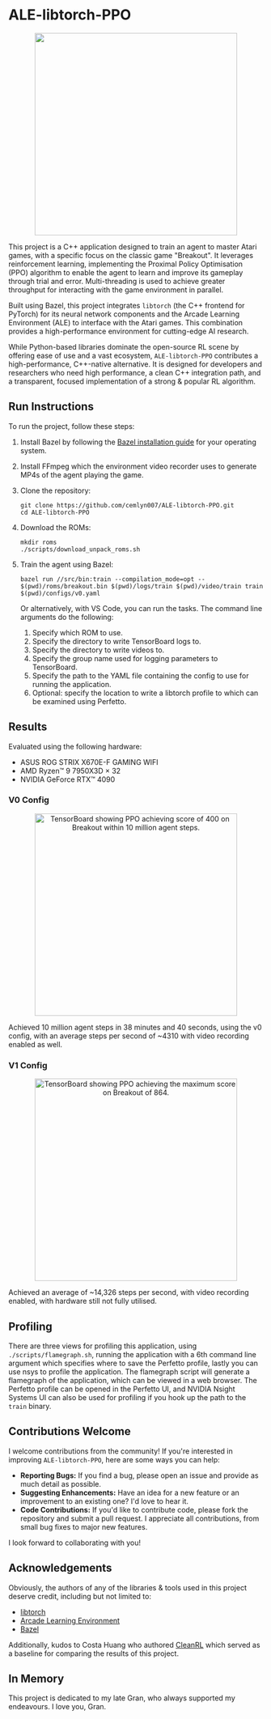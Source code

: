 # ALE-libtorch-PPO

<p align="center"><a href="https://youtu.be/MQsjzNbIrsQ"><img src="https://github.com/user-attachments/assets/f8b027b6-2294-4142-8fad-549f830d48a3" width="400"></a></p>

This project is a C++ application designed to train an agent to master Atari games, with a specific focus on the classic game "Breakout". It leverages reinforcement learning, implementing the Proximal Policy Optimisation (PPO) algorithm to enable the agent to learn and improve its gameplay through trial and error. Multi-threading is used to achieve greater throughput for interacting with the game environment in parallel.

Built using Bazel, this project integrates `libtorch` (the C++ frontend for PyTorch) for its neural network components and the Arcade Learning Environment (ALE) to interface with the Atari games. This combination provides a high-performance environment for cutting-edge AI research.

While Python-based libraries dominate the open-source RL scene by offering ease of use and a vast ecosystem, `ALE-libtorch-PPO` contributes a high-performance, C++-native alternative. It is designed for developers and researchers who need high performance, a clean C++ integration path, and a transparent, focused implementation of a strong & popular RL algorithm.

## Run Instructions
To run the project, follow these steps:

1. Install Bazel by following the [Bazel installation guide](https://bazel.build/install) for your operating system.

2. Install FFmpeg which the environment video recorder uses to generate MP4s of the agent playing the game.

3. Clone the repository:
   ```shell
   git clone https://github.com/cemlyn007/ALE-libtorch-PPO.git
   cd ALE-libtorch-PPO
   ```

4. Download the ROMs:
   ```shell
   mkdir roms
   ./scripts/download_unpack_roms.sh
   ```

5. Train the agent using Bazel:
   ```shell
   bazel run //src/bin:train --compilation_mode=opt -- $(pwd)/roms/breakout.bin $(pwd)/logs/train $(pwd)/video/train train $(pwd)/configs/v0.yaml
   ```
   Or alternatively, with VS Code, you can run the tasks. The command line arguments do the following:
   1. Specify which ROM to use.
   2. Specify the directory to write TensorBoard logs to.
   3. Specify the directory to write videos to.
   4. Specify the group name used for logging parameters to TensorBoard.
   5. Specify the path to the YAML file containing the config to use for running the application.
   6. Optional: specify the location to write a libtorch profile to which can be examined using Perfetto.
  
## Results
Evaluated using the following hardware:
* ASUS ROG STRIX X670E-F GAMING WIFI
* AMD Ryzen™ 9 7950X3D × 32
* NVIDIA GeForce RTX™ 4090

### V0 Config
<p align="center"><img width="400" alt="TensorBoard showing PPO achieving score of 400 on Breakout within 10 million agent steps." src="https://github.com/user-attachments/assets/2b83c03f-95a5-4185-bbb3-e84a2848012c" /></p>
Achieved 10 million agent steps in 38 minutes and 40 seconds, using the v0 config, with an average steps per second of ~4310 with video recording enabled as well.

### V1 Config
<p align="center"><img width="400" alt="TensorBoard showing PPO achieving the maximum score on Breakout of 864." src="https://github.com/user-attachments/assets/01a93c11-a96a-4975-b3f3-4743591b8a4a" /></p>
Achieved an average of ~14,326 steps per second, with video recording enabled, with hardware still not fully utilised.

## Profiling
There are three views for profiling this application, using `./scripts/flamegraph.sh`, running the application with a 6th command line argument which specifies where to save the Perfetto profile, lastly you can use nsys to profile the application. The flamegraph script will generate a flamegraph of the application, which can be viewed in a web browser. The Perfetto profile can be opened in the Perfetto UI, and NVIDIA Nsight Systems UI can also be used for profiling if you hook up the path to the `train` binary.

## Contributions Welcome

I welcome contributions from the community! If you're interested in improving `ALE-libtorch-PPO`, here are some ways you can help:

*   **Reporting Bugs:** If you find a bug, please open an issue and provide as much detail as possible.
*   **Suggesting Enhancements:** Have an idea for a new feature or an improvement to an existing one? I'd love to hear it.
*   **Code Contributions:** If you'd like to contribute code, please fork the repository and submit a pull request. I appreciate all contributions, from small bug fixes to major new features.

I look forward to collaborating with you!

## Acknowledgements

Obviously, the authors of any of the libraries & tools used in this project deserve credit, including but not limited to:
*   [libtorch](https://pytorch.org/cppdocs/)
*   [Arcade Learning Environment](https://github.com/Farama-Foundation/Arcade-Learning-Environment)
*   [Bazel](https://bazel.build/)

Additionally, kudos to Costa Huang who authored [CleanRL](https://github.com/vwxyzjn/cleanrl) which served as a baseline for comparing the results of this project.

## In Memory

This project is dedicated to my late Gran, who always supported my endeavours. I love you, Gran.
